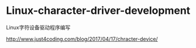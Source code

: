 # Linux-character-driver-development
Linux字符设备驱动程序编写

http://www.just4coding.com/blog/2017/04/17/chracter-device/

